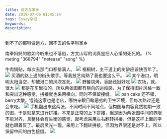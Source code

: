 ```yaml
---
title: 远方与家乡
date: 2019-07-06 01:45:14
tags: Essay杂记
keywords:
description:
---
```

到不了的都叫做远方，回不去的名字叫家乡
<!-- more -->
南拳妈妈的歌如今听来也不落俗，方文山写的词真是把人心攥的死死的。
{% meting "368794" "netease" "song" %}

牛肉锅贴，每次去那门口都排满人。
![](https://imgur.com/3pc18aq.jpg)
梧桐树，主干道上的树龄应该快百年了。
![](https://imgur.com/ZPcWFjR.jpg)
买酒的路上遇的街头歌手。等我技艺纯熟了我也要这么干。
![](https://imgur.com/rDTBFml.jpg)
某个港口，明明太阳当空，却被港口的风吹冻死。
![](https://imgur.com/A8L9HK3.jpg)
野餐烧烤，香肠还挺好吃
![](https://imgur.com/rRHSpxY.jpg)
农场，就，很大
![](https://imgur.com/UC6DD98.jpg)
都是在车里拍的，所以两张图都有横向的运动感，为了保持图片风格一致和突出这种感觉，拼接就也采用横向，同时不保留接缝。
![](https://imgur.com/td5EuBP.jpg)
pan cake 还不错，berry太酸。馄饨这家也是老店，哪怕亲眼目睹恶劣的卫生环境，但每次路过还是会来吃。
![](https://imgur.com/73DNzi4.jpg)
手机翻出来这两张，不同时间不同地点，但构图与内容竟然初期一致的图，于是就拿来进行拼接。本来是正常的上下拼接，但是因为两张图中间的界限不能对齐，且整体会有失衡的感觉，就考虑采用左右翻转拼接，但是这样上面的字就也跟着反了。最后灵光一现，采用上下翻转拼接，但因为界限还是对不上，所以保留中间的白色接缝。
![](https://imgur.com/cOwjial.jpg)

